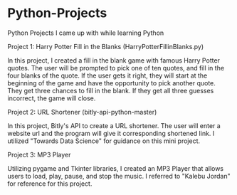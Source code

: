 # Python-Projects
Python Projects I came up with while learning Python

Project 1: Harry Potter Fill in the Blanks (HarryPotterFillinBlanks.py)

In this project, I created a fill in the blank game with famous Harry Potter quotes. The user will be prompted to pick one of ten quotes, 
and fill in the four blanks of the quote. If the user gets it right, they will start at the beginning of the game and have the opportunity
to pick another quote. They get three chances to fill in the blank. If they get all three guesses incorrect, the game will close.

Project 2: URL Shortener (bitly-api-python-master)

In this project, Bitly's API to create a URL shortener. The user will enter a website url and the program will give it corresponding shortened 
link. I utilized "Towards Data Science" for guidance on this mini project. 

Project 3: MP3 Player

Utilizing pygame and Tkinter libraries, I created an MP3 Player that allows users to load, play, pause, and stop the music. I referred to 
"Kalebu Jordan" for reference for this project.

